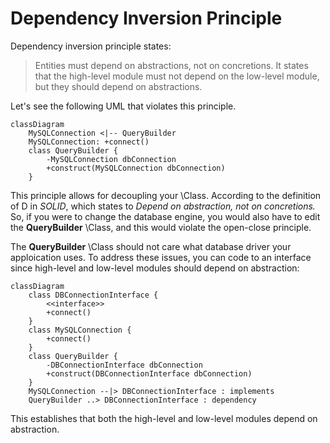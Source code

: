 # Dependency Inversion Principle

Dependency inversion principle states:

> Entities must depend on abstractions, not on concretions. It states that the high-level module must not depend on the low-level module, but they should depend on abstractions. 

Let's see the following UML that violates this principle.


```mermaid
classDiagram
	MySQLConnection <|-- QueryBuilder
	MySQLConnection: +connect()
	class QueryBuilder {
		-MySQLConnection dbConnection
		+construct(MySQLConnection dbConnection)
	}
```

This principle allows for decoupling your \Class. According to the definition of D in *SOLID*, which states to *Depend on abstraction, not on concretions.* So, if you were to change the database engine, you would also have to edit the **QueryBuilder** \Class, and this would violate the open-close principle.

The **QueryBuilder** \Class should not care what database driver your apploication uses. To address these issues, you can code to an interface since high-level and low-level modules should depend on abstraction:


```mermaid
classDiagram
	class DBConnectionInterface {
		<<interface>> 
		+connect()
	}
	class MySQLConnection {
		+connect()
	}
	class QueryBuilder {
		-DBConnectionInterface dbConnection
		+construct(DBConnectionInterface dbConnection)
	}
	MySQLConnection --|> DBConnectionInterface : implements
	QueryBuilder ..> DBConnectionInterface : dependency
```

This establishes that both the high-level and low-level modules depend on abstraction.